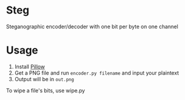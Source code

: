 # Steg
Steganographic encoder/decoder with one bit per byte on one channel

# Usage
1. Install [Pillow](https://python-pillow.org)
1. Get a PNG file and run `encoder.py filename` and input your plaintext
1. Output will be in `out.png`

To wipe a file's bits, use wipe.py
